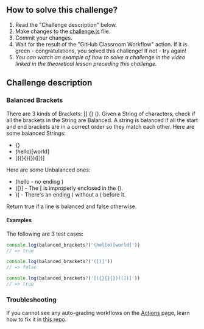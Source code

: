 ## How to solve this challenge?

1. Read the "Challenge description" below.
2. Make changes to the [challenge.js](./challenge.js) file.
3. Commit your changes.
4. Wait for the result of the "GitHub Classroom Workflow" action. If it is green - congratulations, you solved this challenge! If not - try again!
5. *You can watch an example of how to solve a challenge in the video linked in the theoretical lesson preceding this challenge.*


## Challenge description

### Balanced Brackets

There are 3 kinds of Brackets: [] {} (). Given a String  of characters, check if all the brackets in the String are Balanced. A  string is balanced if all the start and end brackets are in a correct  order so they match each other.
Here are some balanced Strings:

- {}
- (hello)[world]
- [({}{}{})([])]

Here are some Unbalanced ones:

- (hello - no ending )
- ([)] - The [ is improperly enclosed in the ().
- )( - There's an ending ) without a ( before it.

Return true if a line is balanced and false otherwise.

#### Examples

The following are 3 test cases:

```js
console.log(balanced_brackets?('(hello)[world]'))
// => true

console.log(balanced_brackets?('([)]'))
// => false

console.log(balanced_brackets?('[({}{}{})([])]'))
// => true
```


### Troubleshooting

If you cannot see any auto-grading workflows on the [Actions](../../actions) page, learn how to fix it in [this repo](https://github.com/microverse-students/autograding-troubles-js/blob/main/README.md).